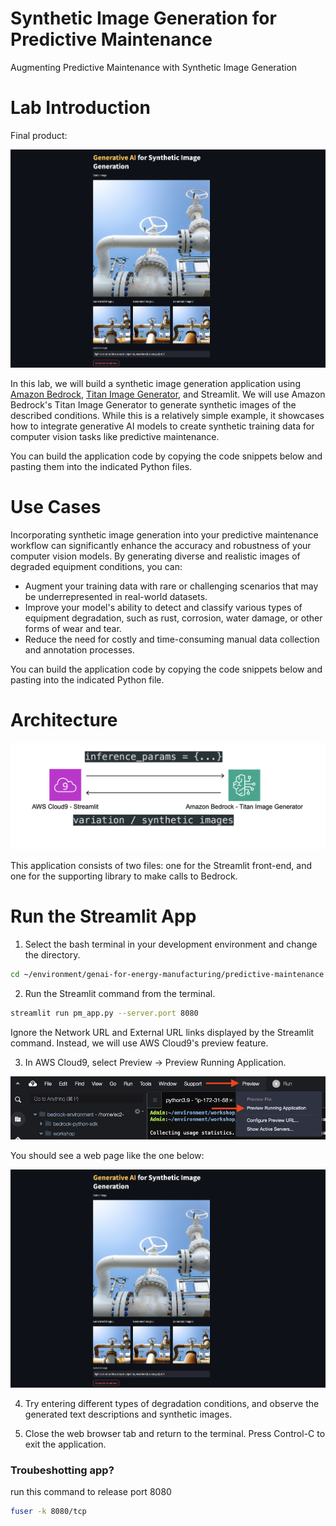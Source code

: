 # Synthetic Image Generation for Predictive Maintenance
Augmenting Predictive Maintenance with Synthetic Image Generation

# Lab Introduction

Final product:

![synthetic image generation](/static/predictive-maintenance/pm_app.png)

In this lab, we will build a synthetic image generation application using [Amazon Bedrock](https://aws.amazon.com/bedrock/), [Titan Image Generator](https://docs.aws.amazon.com/bedrock/latest/userguide/titan-image-models.html), and Streamlit. We will use Amazon Bedrock's Titan Image Generator to generate synthetic images of the described conditions. While this is a relatively simple example, it showcases how to integrate generative AI models to create synthetic training data for computer vision tasks like predictive maintenance.

You can build the application code by copying the code snippets below and pasting them into the indicated Python files.


# Use Cases
Incorporating synthetic image generation into your predictive maintenance workflow can significantly enhance the accuracy and robustness of your computer vision models. By generating diverse and realistic images of degraded equipment conditions, you can:

- Augment your training data with rare or challenging scenarios that may be underrepresented in real-world datasets.
- Improve your model's ability to detect and classify various types of equipment degradation, such as rust, corrosion, water damage, or other forms of wear and tear.
- Reduce the need for costly and time-consuming manual data collection and annotation processes.

You can build the application code by copying the code snippets below and pasting into the indicated Python file.

# Architecture
![synthetic image generation](/static/predictive-maintenance/architecture.png)

This application consists of two files: one for the Streamlit front-end, and one for the supporting library to make calls to Bedrock.

# Run the Streamlit App
1. Select the bash terminal in your development environment and change the directory.

```bash
cd ~/environment/genai-for-energy-manufacturing/predictive-maintenance
```

2. Run the Streamlit command from the terminal.

```bash
streamlit run pm_app.py --server.port 8080
```

Ignore the Network URL and External URL links displayed by the Streamlit command. Instead, we will use AWS Cloud9's preview feature.

3. In AWS Cloud9, select Preview -> Preview Running Application.

![root cause analysis](/static/root-cause-analysis/cloud9-preview.png)

You should see a web page like the one below:

![predictive maintenance](/static/predictive-maintenance/pm_app.png)

4. Try entering different types of degradation conditions, and observe the generated text descriptions and synthetic images.

5. Close the web browser tab and return to the terminal. Press Control-C to exit the application.

### Troubeshotting app?
run this command to release port 8080

```bash
fuser -k 8080/tcp
```


